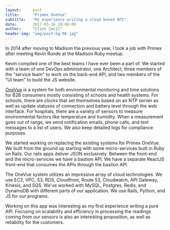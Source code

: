 ```yaml
---
layout:     post
title:      "Primex OneVue"
subtitle:   "My experience writing a cloud based API"
date:       2017-03-16 10:09:00
author:     "Clint Cecil"
header-img: "img/post-bg-06.jpg"
---
```


In 2014 after moving to Madison the previous year, I took a job with Primex after meeting Kevin Runde at the Madison Ruby meetup.

Kevin compiled one of the best teams I have ever been a part of. We started with a team of one DevOps administrator, one Architect, three members of the "service team" to work on the back-end API, and two members of the "UI team" to build the JS website.

[OneVue](https://www.primexonevue.com) is a system for both environmental monitoring and time solutions for B2B consumers mostly consisting of schools and health systems. For schools, there are clocks that set themselves based on an NTP server as well as update statuses of connection and battery level through the web interface. For hospitals, there are a variety of sensors to measure environmental factors like temperature and humidity. When a measurement goes out of range, we send notification emails, phone calls, and text messages to a list of users. We also keep detailed logs for compliance purposes.

We started working on replacing the existing systems for Primex OneVue. We built from the ground up starting with some micro-services built in Ruby on Rails. Our rails apps deliver JSON exclusively. Between the front-end and the micro-services we have a bastion API. We have a separate ReactJS front-end that consumes the APIs through the bastion API.

The OneVue system utilizes an impressive array of cloud technologies. We use EC2, VPC, S3, RDS, Cloudfront, Route 53, Cloudwatch, API Gateway, Kinesis, and SQS. We've worked with MySQL, Postgres, Redis, and DynamoDB with different parts of our application. We use Rails, Python, and JS for our programs.

Working on this app was interesting as my first experience writing a pure API. Focusing on scalability and efficiency in processing the readings coming from our sensors is also an interesting proposition, as well as reliability for the customers.
